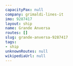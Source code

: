 ```yaml
---
capacityPax: null
company: grimaldi-lines-it
imo: 9287417
layout: ship
name: Grande Anversa
routes: []
slug: grande-anversa-9287417
tags:
- ship
unknownRoutes: null
wikipediaUrl: null
---
```

